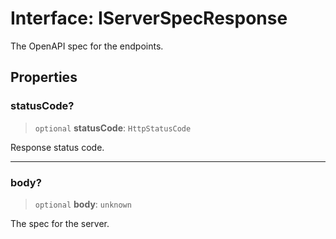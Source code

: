 # Interface: IServerSpecResponse

The OpenAPI spec for the endpoints.

## Properties

### statusCode?

> `optional` **statusCode**: `HttpStatusCode`

Response status code.

***

### body?

> `optional` **body**: `unknown`

The spec for the server.
